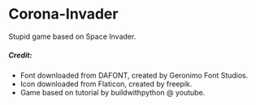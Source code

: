 # Corona-Invader
Stupid game based on Space Invader.


##### Credit:
* Font downloaded from DAFONT, created by Geronimo Font Studios.
* Icon downloaded from Flaticon, created by freepik.
* Game based on tutorial by buildwithpython @ youtube.
